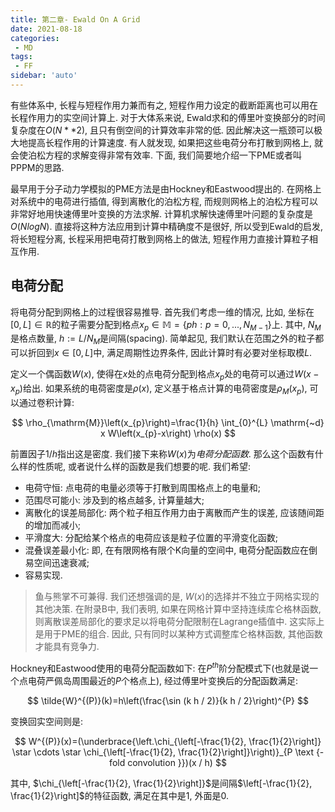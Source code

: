 ```yaml
---
title: 第二章- Ewald On A Grid
date: 2021-08-18
categories:
 - MD
tags:
 - FF
sidebar: 'auto'
---
```


有些体系中, 长程与短程作用力兼而有之, 短程作用力设定的截断距离也可以用在长程作用力的实空间计算上. 对于大体系来说, Ewald求和的傅里叶变换部分的时间复杂度在$O(N**2)$, 且只有倒空间的计算效率非常的低. 因此解决这一瓶颈可以极大地提高长程作用的计算速度. 有人就发现, 如果把这些电荷分布打散到网格上, 就会使泊松方程的求解变得非常有效率. 下面, 我们简要地介绍一下PME或者叫PPPM的思路. 

最早用于分子动力学模拟的PME方法是由Hockney和Eastwood提出的. 在网格上对系统中的电荷进行插值, 得到离散化的泊松方程, 而规则网格上的泊松方程可以非常好地用快速傅里叶变换的方法求解. 计算机求解快速傅里叶问题的复杂度是$O(NlogN)$. 直接将这种方法应用到计算中精确度不是很好, 所以受到Ewald的启发, 将长短程分离, 长程采用把电荷打散到网格上的做法, 短程作用力直接计算粒子相互作用. 

## 电荷分配

将电荷分配到网格上的过程很容易推导. 首先我们考虑一维的情况, 比如, 坐标在$[0, L] \in \mathbb{R}$的粒子需要分配到格点$x_p \in \mathbb{M}=\{ph: p=0,...,N_{M-1}\}$上. 其中, $N_M$是格点数量, $h:=L/N_M$是间隔(spacing). 简单起见, 我们默认在范围之外的粒子都可以折回到$x \in [0, L]$中, 满足周期性边界条件, 因此计算时有必要对坐标取模$L$.

定义一个偶函数$W(x)$, 使得在$x$处的点电荷分配到格点$x_p$处的电荷可以通过$W(x-x_p)$给出. 如果系统的电荷密度是$\rho(x)$, 定义基于格点计算的电荷密度是$\rho_M(x_p)$, 可以通过卷积计算:

$$
\rho_{\mathrm{M}}\left(x_{p}\right)=\frac{1}{h} \int_{0}^{L} \mathrm{~d} x W\left(x_{p}-x\right) \rho(x)
$$

前置因子$1/h$指出这是密度. 我们接下来称$W(x)$为*电荷分配函数*. 那么这个函数有什么样的性质呢, 或者说什么样的函数是我们想要的呢. 我们希望:

* 电荷守恒: 点电荷的电量必须等于打散到周围格点上的电量和;
* 范围尽可能小: 涉及到的格点越多, 计算量越大;
* 离散化的误差局部化: 两个粒子相互作用力由于离散而产生的误差, 应该随间距的增加而减小;
* 平滑度大: 分配给某个格点的电荷应该是粒子位置的平滑变化函数;
* 混叠误差最小化: 即, 在有限网格有限个K向量的空间中, 电荷分配函数应在倒易空间迅速衰减;
* 容易实现.

> 鱼与熊掌不可兼得. 我们还想强调的是, $W(x)$的选择并不独立于网格实现的其他决策. 在附录B中, 我们表明, 如果在网格计算中坚持连续库仑格林函数, 则离散误差局部化的要求足以将电荷分配限制在Lagrange插值中. 这实际上是用于PME的组合. 因此, 只有同时以某种方式调整库仑格林函数, 其他函数才能具有竞争力.

Hockney和Eastwood使用的电荷分配函数如下: 在$P^{th}$阶分配模式下(也就是说一个点电荷严佩岛周围最近的$P$个格点上), 经过傅里叶变换后的分配函数满足:

$$
\tilde{W}^{(P)}(k)=h\left(\frac{\sin (k h / 2)}{k h / 2}\right)^{P}
$$

变换回实空间则是: 

$$
W^{(P)}(x)=(\underbrace{\left.\chi_{\left[-\frac{1}{2}, \frac{1}{2}\right]} \star \cdots \star \chi_{\left[-\frac{1}{2}, \frac{1}{2}\right]}\right)}_{P \text {-fold convolution }})(x / h)
$$

其中, $\chi_{\left[-\frac{1}{2}, \frac{1}{2}\right]}$是间隔$\left[-\frac{1}{2}, \frac{1}{2}\right]$的特征函数, 满足在其中是1, 外面是0. 